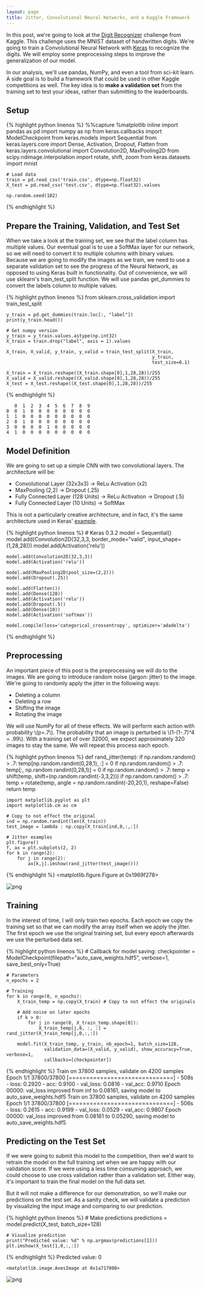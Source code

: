 ```yaml
---
layout: page
title: Jitter, Convolutional Neural Networks, and a Kaggle Framework
---
```


In this post, we're going to look at the [Digit Recognizer](https://www.kaggle.com/c/digit-recognizer) challenge from Kaggle. This challenge uses the MNIST dataset of handwritten digits. We're going to train a Convolutional Neural Network with [Keras](http://keras.io) to recognize the digits. We will employ some preprocessing steps to improve the generalization of our model.

In our analysis, we'll use pandas, NumPy, and even a tool from sci-kit learn. A side goal is to build a framework that could be used in other Kaggle competitions as well. The key idea is to **make a validation set** from the training set to test your ideas, rather than submitting to the leaderboards.

## Setup

{% highlight python linenos %}
    %%capture
    %matplotlib inline
    import pandas as pd
    import numpy as np
    from keras.callbacks import ModelCheckpoint
    from keras.models import Sequential
    from keras.layers.core import Dense, Activation, Dropout, Flatten
    from keras.layers.convolutional import Convolution2D, MaxPooling2D
    from scipy.ndimage.interpolation import rotate, shift, zoom
    from keras.datasets import mnist
    
    # Load data
    train = pd.read_csv('train.csv', dtype=np.float32)
    X_test = pd.read_csv('test.csv', dtype=np.float32).values
    
    np.random.seed(182)
{% endhighlight %}

## Prepare the Training, Validation, and Test Set

When we take a look at the training set, we see that the label column has multiple values. Our eventual goal is to use a SoftMax layer for our network, so we will need to convert it to multiple columns with binary values. Because we are going to modify the images as we train, we need to use a separate validation set to see the progress of the Neural Network, as opposed to using Keras built in functionality. Out of convenience, we will use sklearn's train_test_split function.
We will use pandas get_dummies to convert the labels column to multiple values.

{% highlight python linenos %}
    from sklearn.cross_validation import train_test_split
    
    y_train = pd.get_dummies(train.loc[:, "label"])
    print(y_train.head())
    
    # Get numpy version
    y_train = y_train.values.astype(np.int32)
    X_train = train.drop("label", axis = 1).values
    
    X_train, X_valid, y_train, y_valid = train_test_split(X_train,
                                                          y_train, 
                                                          test_size=0.1)
    
    X_train = X_train.reshape((X_train.shape[0],1,28,28))/255
    X_valid = X_valid.reshape((X_valid.shape[0],1,28,28))/255
    X_test = X_test.reshape((X_test.shape[0],1,28,28))/255
{% endhighlight %}

       0  1  2  3  4  5  6  7  8  9
    0  0  1  0  0  0  0  0  0  0  0
    1  1  0  0  0  0  0  0  0  0  0
    2  0  1  0  0  0  0  0  0  0  0
    3  0  0  0  0  1  0  0  0  0  0
    4  1  0  0  0  0  0  0  0  0  0
    

## Model Definition

We are going to set up a simple CNN with two convolutional layers. The architecture will be:

* Convolutional Layer (32x3x3) -> ReLu Activation (x2)
* MaxPooling (2,2) -> Dropout (.25)
* Fully Connected Layer (128 Units) -> ReLu Activation -> Dropout (.5)
* Fully Connected Layer (10 Units) -> SoftMax

This is not a particularly creative architecture, and in fact, it's the same architecture used in Keras' [example](https://github.com/fchollet/keras/blob/master/examples/mnist_cnn.py).

{% highlight python linenos %}
    # Keras 0.3.2
    model = Sequential()
    model.add(Convolution2D(32,3,3, border_mode="valid", input_shape=(1,28,28)))
    model.add(Activation('relu'))
    
    model.add(Convolution2D(32,3,3))
    model.add(Activation('relu'))
    
    model.add(MaxPooling2D(pool_size=(2,2)))
    model.add(Dropout(.25))
    
    model.add(Flatten())
    model.add(Dense(128))
    model.add(Activation('relu'))
    model.add(Dropout(.5))
    model.add(Dense(10))
    model.add(Activation('softmax'))
    
    model.compile(loss='categorical_crossentropy', optimizer='adadelta')
{% endhighlight %}

## Preprocessing

An important piece of this post is the preprocessing we will do to the images. We are going to introduce random noise (jargon: jitter) to the image. We're going to randomly apply the jitter in the following ways:

* Deleting a column
* Deleting a row
* Shifting the image
* Rotating the image

We will use NumPy for all of these effects. We will perform each action with probability \\(p=.7\\). The probability that an image is perturbed is \\(1-(1-.7)^4 = .99\\). With a training set of over 32000, we expect approximately 320 images to stay the same. We will repeat this process each epoch.

{% highlight python linenos %}
    def rand_jitter(temp):
        if np.random.random() > .7:
            temp[np.random.randint(0,28,1), :] = 0
        if np.random.random() > .7:
            temp[:, np.random.randint(0,28,1)] = 0
        if np.random.random() > .7:
            temp = shift(temp, shift=(np.random.randint(-3,3,2)))
        if np.random.random() > .7:
            temp = rotate(temp, angle = np.random.randint(-20,20,1), reshape=False)
        return temp


    import matplotlib.pyplot as plt
    import matplotlib.cm as cm
    
    # Copy to not effect the original
    ind = np.random.randint(len(X_train))
    test_image = lambda : np.copy(X_train[ind,0,:,:]) 
    
    # Jitter examples
    plt.figure()
    f, ax = plt.subplots(2, 2)
    for k in range(2):
        for j in range(2):
            ax[k,j].imshow(rand_jitter(test_image()))

{% endhighlight %}
    <matplotlib.figure.Figure at 0x1969f278>



![png](../images/2016-03-12/output_15_1.png)


## Training

In the interest of time, I will only train two epochs. Each epoch we copy the training set so that we can modify the array itself when we apply the jitter. The first epoch we use the original training set, but every epoch afterwards we use the perturbed data set.

{% highlight python linenos %}
    # Callback for model saving:
    checkpointer = ModelCheckpoint(filepath="auto_save_weights.hdf5", 
                                   verbose=1, save_best_only=True)
    
    # Parameters
    n_epochs = 2
    
    # Training
    for k in range(0, n_epochs):
        X_train_temp = np.copy(X_train) # Copy to not effect the originals
        
        # Add noise on later epochs
        if k > 0:
            for j in range(0, X_train_temp.shape[0]):
                X_train_temp[j,0, :, :] = rand_jitter(X_train_temp[j,0,:,:])
    
        model.fit(X_train_temp, y_train, nb_epoch=1, batch_size=128, 
                  validation_data=(X_valid, y_valid), show_accuracy=True, verbose=1, 
                  callbacks=[checkpointer])
{% endhighlight %}
    Train on 37800 samples, validate on 4200 samples
    Epoch 1/1
    37800/37800 [==============================] - 508s - loss: 0.2920 - acc: 0.9100 - val_loss: 0.0816 - val_acc: 0.9710
    Epoch 00000: val_loss improved from inf to 0.08161, saving model to auto_save_weights.hdf5
    Train on 37800 samples, validate on 4200 samples
    Epoch 1/1
    37800/37800 [==============================] - 506s - loss: 0.2615 - acc: 0.9199 - val_loss: 0.0529 - val_acc: 0.9807
    Epoch 00000: val_loss improved from 0.08161 to 0.05290, saving model to auto_save_weights.hdf5
    

## Predicting on the Test Set

If we were going to submit this model to the competition, then we'd want to retrain the model on the full training set when we are happy with our validation score. If we were using a less time consuming approach, we could choose to use cross validation rather than a validation set. Either way, it's important to train the final model on the full data set.

But it will not make a difference for our demonstration, so we'll make our predictions on the test set. As a sanity check, we will validate a prediction by visualizing the input image and comparing to our prediction.

{% highlight python linenos %}
    # Make predictions
    predictions = model.predict(X_test, batch_size=128)


    # Visualize prediction
    print("Predicted value: %d" % np.argmax(predictions[1]))
    plt.imshow(X_test[1,0,:,:])
{% endhighlight %}
    Predicted value: 0
  




    <matplotlib.image.AxesImage at 0x1a717080>




![png](../images/2016-03-12/output_22_2.png)

